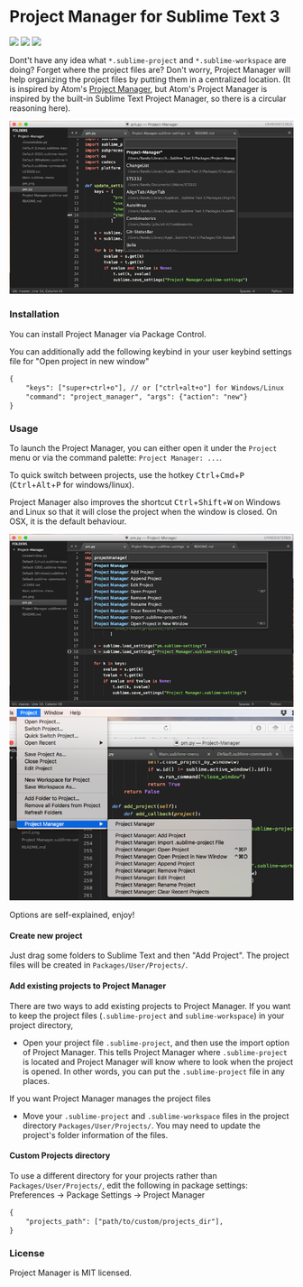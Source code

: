 # Project Manager for Sublime Text 3

<a href="https://packagecontrol.io/packages/ProjectManager"><img src="https://packagecontrol.herokuapp.com/downloads/ProjectManager.svg"></a>
<a href="https://www.paypal.com/cgi-bin/webscr?cmd=_donations&amp;business=Randy%2ecs%2elai%40gmail%2ecom&amp;lc=US&amp;item_name=Package&amp;currency_code=USD&amp;bn=PP%2dDonationsBF%3apaypal%2ddonate%2dyellow%2esvg%3aNonHosted" title="Donate to this project using Paypal"><img src="https://img.shields.io/badge/paypal-donate-blue.svg" /></a>
<a href="https://gratipay.com/~randy3k/" title="Donate to this project using Gratipay"><img src="https://img.shields.io/badge/gratipay-donate-yellow.svg" /></a>

Dont't have any idea what `*.sublime-project` and `*.sublime-workspace` are doing? Forget where the project files are? Don't worry, Project Manager will help organizing the project files by putting them in a centralized location. (It is inspired by Atom's [Project Manager](https://atom.io/packages/project-manager), but Atom's Project Manager is inspired by the built-in Sublime Text Project Manager,
so there is a circular reasoning here).

![](pm.png)


### Installation

You can install Project Manager via Package Control.

You can additionally add the following keybind in your user keybind settings file for "Open project in new window"

```
{
    "keys": ["super+ctrl+o"], // or ["ctrl+alt+o"] for Windows/Linux
    "command": "project_manager", "args": {"action": "new"}
}
```

### Usage

To launch the Project Manager, you can either open it under the `Project` menu or via the command palette: `Project Manager: ...`.

To quick switch between projects, use the hotkey <kbd>Ctrl</kbd>+<kbd>Cmd</kbd>+<kbd>P</kbd> (<kbd>Ctrl</kbd>+<kbd>Alt</kbd>+<kbd>P</kbd> for windows/linux).

Project Manager also improves the shortcut <kbd>Ctrl</kbd>+<kbd>Shift</kbd>+<kbd>W</kbd> on Windows and Linux so that it will close the project when the window is closed. On OSX, it is the default behaviour.


![](pm2.png)
![](pm3.png)


Options are self-explained, enjoy!


#### Create new project

Just drag some folders to Sublime Text and then "Add Project". The project files will be created in `Packages/User/Projects/`.

#### Add existing projects to Project Manager

There are two ways to add existing projects to Project Manager. 
If you want to keep the project files (`.sublime-project` and `sublime-workspace`) in your project directory,

- Open your project file `.sublime-project`, and then use the import option of Project Manager. This tells Project Manager where `.sublime-project` is located and Project Manager will know where to look when the project is opened. In other words, you can put the `.sublime-project` file in any places.

If you want Project Manager manages the project files

- Move your `.sublime-project` and `.sublime-workspace` files in the project directory `Packages/User/Projects/`. You may need to update the project's folder information of the files.


#### Custom Projects directory

To use a different directory for your projects rather than `Packages/User/Projects/`, edit the following in package settings: Preferences -> Package Settings -> Project Manager

```
{
    "projects_path": ["path/to/custom/projects_dir"],
}
```


### License

Project Manager is MIT licensed.

